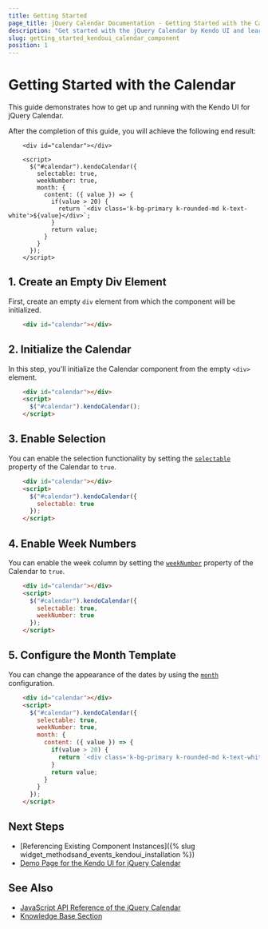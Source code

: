 ```yaml
---
title: Getting Started
page_title: jQuery Calendar Documentation - Getting Started with the Calendar
description: "Get started with the jQuery Calendar by Kendo UI and learn how to create, initialize, and enable the component."
slug: getting_started_kendoui_calendar_component
position: 1
---
```


# Getting Started with the Calendar

This guide demonstrates how to get up and running with the Kendo UI for jQuery Calendar.

After the completion of this guide, you will achieve the following end result:

```dojo
    <div id="calendar"></div>

    <script>
      $("#calendar").kendoCalendar({
        selectable: true,
        weekNumber: true,
        month: {
          content: ({ value }) => {
            if(value > 20) {
              return `<div class='k-bg-primary k-rounded-md k-text-white'>${value}</div>`;
            }
            return value;
          }
        }
      });
    </script>
```

## 1. Create an Empty Div Element

First, create an empty `div` element from which the component will be initialized.

```html
    <div id="calendar"></div>
```

## 2. Initialize the Calendar

In this step, you'll initialize the Calendar component from the empty `<div>` element.

```html
    <div id="calendar"></div>
    <script>
      $("#calendar").kendoCalendar();
    </script>
```

## 3. Enable Selection

You can enable the selection functionality by setting the [`selectable`](/api/javascript/ui/calendar/configuration/selectable) property of the Calendar to `true`.

```html
    <div id="calendar"></div>
    <script>
      $("#calendar").kendoCalendar({
        selectable: true
      });
    </script>
```

## 4. Enable Week Numbers

You can enable the week column by setting the [`weekNumber`](/api/javascript/ui/calendar/configuration/weeknumber) property of the Calendar to `true`.

```html
    <div id="calendar"></div>
    <script>
      $("#calendar").kendoCalendar({
        selectable: true,
        weekNumber: true
      });
    </script>
```

## 5. Configure the Month Template

You can change the appearance of the dates by using the [`month`](/api/javascript/ui/calendar/configuration/month) configuration.

```html
    <div id="calendar"></div>
    <script>
      $("#calendar").kendoCalendar({
        selectable: true,
        weekNumber: true,
        month: {
          content: ({ value }) => {
            if(value > 20) {
              return `<div class='k-bg-primary k-rounded-md k-text-white'>${value}</div>`;
            }
            return value;
          }
        }
      });
    </script>
```

## Next Steps

* [Referencing Existing Component Instances]({% slug widget_methodsand_events_kendoui_installation %})
* [Demo Page for the Kendo UI for jQuery Calendar](https://demos.telerik.com/kendo-ui/calendar/index)

## See Also

* [JavaScript API Reference of the jQuery Calendar](/api/javascript/ui/calendar)
* [Knowledge Base Section](/knowledge-base)

<script>
  window.onload = function() {
    document.getElementsByClassName("btn-run")[0].click();
  }
</script>
